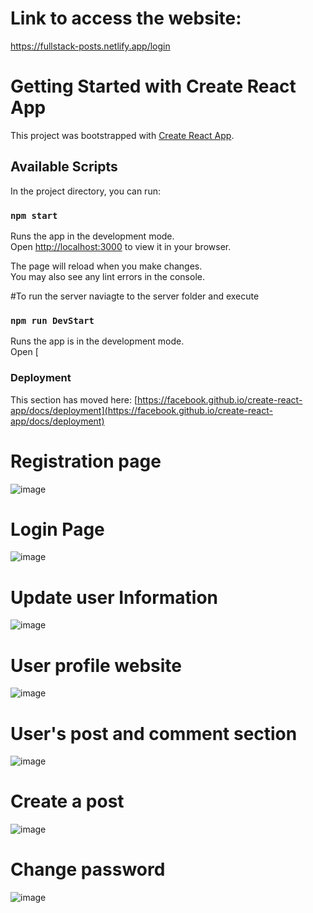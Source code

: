# Link to access the website:
https://fullstack-posts.netlify.app/login


# Getting Started with Create React App

This project was bootstrapped with [Create React App](https://github.com/facebook/create-react-app).

## Available Scripts

In the project directory, you can run:

### `npm start`

Runs the app in the development mode.\
Open [http://localhost:3000](http://localhost:3000) to view it in your browser.

The page will reload when you make changes.\
You may also see any lint errors in the console.

#To run the server naviagte to the server folder and execute
### `npm run DevStart`

Runs the app is in the development mode.\
Open [
### Deployment

This section has moved here: [https://facebook.github.io/create-react-app/docs/deployment](https://facebook.github.io/create-react-app/docs/deployment)

# Registration page
![image](https://github.com/Consolefun/Full-Stack-Posts-Client/assets/46702069/be30bb4f-5e03-4d1c-ba86-b4b7a1ca8e95)

# Login Page
![image](https://github.com/Consolefun/Full-Stack-Posts-Client/assets/46702069/67e37dd0-09a5-4b43-8261-edfd61a3a00f)

# Update user Information
![image](https://github.com/Consolefun/Full-Stack-Posts-Client/assets/46702069/953d34bc-049a-4cf5-a44c-888c6d6616ad)

# User profile website
![image](https://github.com/Consolefun/Full-Stack-Posts-Client/assets/46702069/480f1fef-10d1-4c5b-a138-b250192adce3)

# User's post and comment section
![image](https://github.com/Consolefun/Full-Stack-Posts-Client/assets/46702069/0043220a-afb3-40c5-9c54-2edf8aa5e689)

# Create a  post
![image](https://github.com/Consolefun/Full-Stack-Posts-Client/assets/46702069/b7581b51-4d18-4b25-ba28-db0ee27a8056)

# Change password
![image](https://github.com/Consolefun/Full-Stack-Posts-Client/assets/46702069/c6f8d878-b5f6-422c-a122-842bd83d467a)


